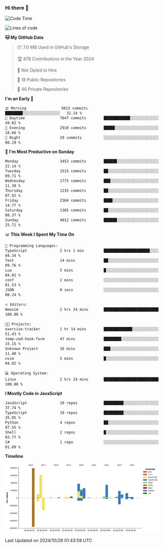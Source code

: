 ### Hi there 👋

<!--
**Clumsy-Coder/Clumsy-Coder** is a ✨ _special_ ✨ repository because its `README.md` (this file) appears on your GitHub profile.

Here are some ideas to get you started:

- 🔭 I’m currently working on ...
- 🌱 I’m currently learning ...
- 👯 I’m looking to collaborate on ...
- 🤔 I’m looking for help with ...
- 💬 Ask me about ...
- 📫 How to reach me: ...
- 😄 Pronouns: ...
- ⚡ Fun fact: ...
-->

<!-- anmol098/waka-readme-stats -->
<!--START_SECTION:waka-->
![Code Time](http://img.shields.io/badge/Code%20Time-911%20hrs%2017%20mins-blue)

![Lines of code](https://img.shields.io/badge/From%20Hello%20World%20I%27ve%20Written-3.4%20million%20lines%20of%20code-blue)

**🐱 My GitHub Data** 

> 📦 7.0 MB Used in GitHub's Storage 
 > 
> 🏆 878 Contributions in the Year 2024
 > 
> 🚫 Not Opted to Hire
 > 
> 📜 18 Public Repositories 
 > 
> 🔑 46 Private Repositories 
 > 
**I'm an Early 🐤** 

```text
🌞 Morning                5013 commits        ████████░░░░░░░░░░░░░░░░░   32.14 % 
🌆 Daytime                7647 commits        ████████████░░░░░░░░░░░░░   49.02 % 
🌃 Evening                2910 commits        █████░░░░░░░░░░░░░░░░░░░░   18.66 % 
🌙 Night                  29 commits          ░░░░░░░░░░░░░░░░░░░░░░░░░   00.19 % 
```
📅 **I'm Most Productive on Sunday** 

```text
Monday                   3453 commits        ██████░░░░░░░░░░░░░░░░░░░   22.14 % 
Tuesday                  1515 commits        ██░░░░░░░░░░░░░░░░░░░░░░░   09.71 % 
Wednesday                1775 commits        ███░░░░░░░░░░░░░░░░░░░░░░   11.38 % 
Thursday                 1235 commits        ██░░░░░░░░░░░░░░░░░░░░░░░   07.92 % 
Friday                   2304 commits        ████░░░░░░░░░░░░░░░░░░░░░   14.77 % 
Saturday                 1305 commits        ██░░░░░░░░░░░░░░░░░░░░░░░   08.37 % 
Sunday                   4012 commits        ██████░░░░░░░░░░░░░░░░░░░   25.72 % 
```


📊 **This Week I Spent My Time On** 

```text
💬 Programming Languages: 
TypeScript               2 hrs 1 min         █████████████████████░░░░   84.34 % 
Text                     14 mins             ██░░░░░░░░░░░░░░░░░░░░░░░   09.76 % 
Lua                      5 mins              █░░░░░░░░░░░░░░░░░░░░░░░░   04.02 % 
conf                     2 mins              ░░░░░░░░░░░░░░░░░░░░░░░░░   01.53 % 
JSON                     0 secs              ░░░░░░░░░░░░░░░░░░░░░░░░░   00.24 % 

🔥 Editors: 
Neovim                   2 hrs 24 mins       █████████████████████████   100.00 % 

🐱‍💻 Projects: 
exercise-tracker         1 hr 14 mins        █████████████░░░░░░░░░░░░   51.43 % 
temp-zod-hook-form       47 mins             ████████░░░░░░░░░░░░░░░░░   33.15 % 
Unknown Project          16 mins             ███░░░░░░░░░░░░░░░░░░░░░░   11.40 % 
nvim                     5 mins              █░░░░░░░░░░░░░░░░░░░░░░░░   04.02 % 

💻 Operating System: 
Linux                    2 hrs 24 mins       █████████████████████████   100.00 % 
```

**I Mostly Code in JavaScript** 

```text
JavaScript               20 repos            █████████░░░░░░░░░░░░░░░░   37.74 % 
TypeScript               19 repos            █████████░░░░░░░░░░░░░░░░   35.85 % 
Python                   4 repos             ██░░░░░░░░░░░░░░░░░░░░░░░   07.55 % 
Shell                    2 repos             █░░░░░░░░░░░░░░░░░░░░░░░░   03.77 % 
C#                       1 repo              ░░░░░░░░░░░░░░░░░░░░░░░░░   01.89 % 
```



**Timeline**

![Lines of Code chart](https://raw.githubusercontent.com/Clumsy-Coder/Clumsy-Coder/main/assets/bar_graph.png)


 Last Updated on 2024/10/26 01:43:58 UTC
<!--END_SECTION:waka-->
